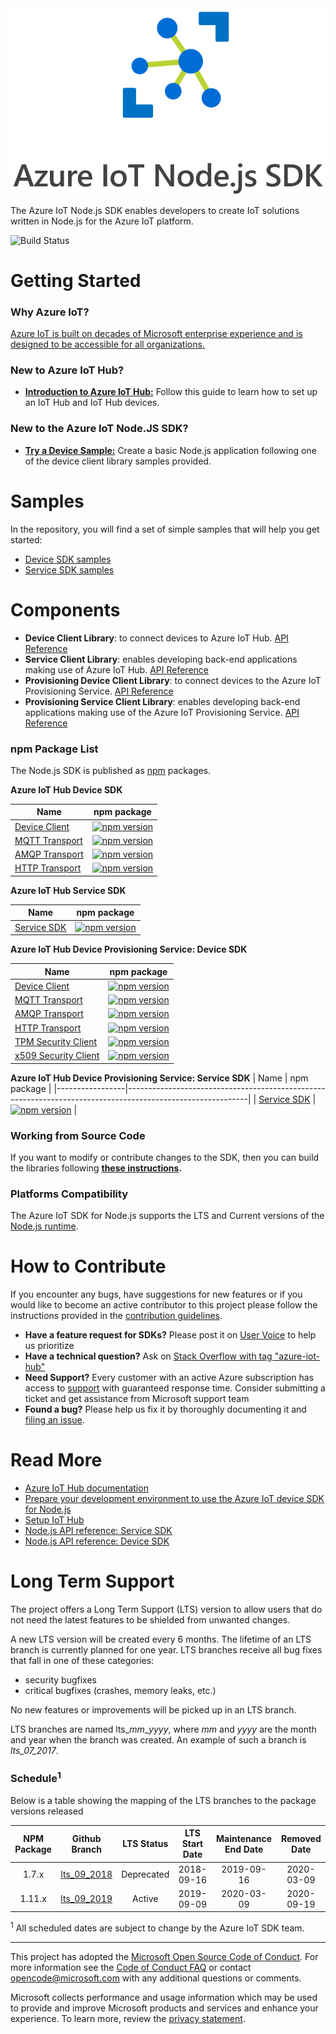 <div align="center">
  <img src="./doc/Azure IoT Hub.png">
</div>

The Azure IoT Node.js SDK enables developers to create IoT solutions written in Node.js for the Azure IoT platform.

![Build Status](https://azure-iot-sdks.visualstudio.com/azure-iot-sdks/_apis/build/status/node/node-canary)

# Getting Started

### Why Azure IoT? 

[Azure IoT is built on decades of Microsoft enterprise experience and is designed to be accessible for all organizations.][iot-dev-center]

### New to Azure IoT Hub?

- **[Introduction to Azure IoT Hub:][iot-device-ecosystem]** Follow this guide to learn how to set up an IoT Hub and IoT Hub devices. 

### New to the Azure IoT Node.JS SDK? 

- **[Try a Device Sample:](./device/samples/)** Create a basic Node.js application following one of the device client library samples provided. 


# Samples

In the repository, you will find a set of simple samples that will help you get started:
- [Device SDK samples](./device/samples/)
- [Service SDK samples](./service/samples/)


# Components

* **Device Client Library**: to connect devices to Azure IoT Hub. [API Reference][node-api-device-reference]
* **Service Client Library**: enables developing back-end applications making use of Azure IoT Hub. [API Reference][node-api-service-reference]
* **Provisioning Device Client Library**: to connect devices to the Azure IoT Provisioning Service. [API Reference][node-api-prov-device-reference]
* **Provisioning Service Client Library**: enables developing back-end applications making use of the Azure IoT Provisioning Service. [API Reference][node-api-prov-service-reference]

### npm Package List 

The Node.js SDK is published as [npm](https://npmjs.org) packages.

**Azure IoT Hub Device SDK**

| Name            | npm package                                                                                                |
|-----------------|------------------------------------------------------------------------------------------------------------|
| [Device Client](https://www.npmjs.com/package/azure-iot-device)   | [![npm version](https://badge.fury.io/js/azure-iot-device.svg)](https://badge.fury.io/js/azure-iot-device) |
|  [MQTT Transport](https://www.npmjs.com/package/azure-iot-device-mqtt) | [![npm version](https://badge.fury.io/js/azure-iot-device-mqtt.svg)](https://badge.fury.io/js/azure-iot-device-mqtt) |
|  [AMQP Transport](https://www.npmjs.com/package/azure-iot-device-amqp) | [![npm version](https://badge.fury.io/js/azure-iot-device-amqp.svg)](https://badge.fury.io/js/azure-iot-device-amqp) |
|  [HTTP Transport](https://www.npmjs.com/package/azure-iot-device-http) | [![npm version](https://badge.fury.io/js/azure-iot-device-http.svg)](https://badge.fury.io/js/azure-iot-device-http) |

**Azure IoT Hub Service SDK**

| Name            | npm package                                                                                                |
|-----------------|------------------------------------------------------------------------------------------------------------|
| [Service SDK](https://www.npmjs.com/package/azure-iothub)   | [![npm version](https://badge.fury.io/js/azure-iothub.svg)](https://badge.fury.io/js/azure-iothub) |


**Azure IoT Hub Device Provisioning Service: Device SDK**

| Name                 | npm package                                                                                                |
|----------------------|------------------------------------------------------------------------------------------------------------|
| [Device Client](https://www.npmjs.com/package/azure-iot-provisioning-device) | [![npm version](https://badge.fury.io/js/azure-iot-provisioning-device.svg)](https://badge.fury.io/js/azure-iot-provisioning-device) |
| [MQTT Transport](https://www.npmjs.com/package/azure-iot-provisioning-device-mqtt) | [![npm version](https://badge.fury.io/js/azure-iot-provisioning-device-mqtt.svg)](https://badge.fury.io/js/azure-iot-provisioning-device-mqtt)  |
|  [AMQP Transport](https://www.npmjs.com/package/azure-iot-provisioning-device-amqp) | [![npm version](https://badge.fury.io/js/azure-iot-provisioning-device-amqp.svg)](https://badge.fury.io/js/azure-iot-provisioning-device-amqp) |
|  [HTTP Transport](https://www.npmjs.com/package/azure-iot-provisioning-device-http)  | [![npm version](https://badge.fury.io/js/azure-iot-provisioning-device-http.svg)](https://badge.fury.io/js/azure-iot-provisioning-device-http) |
| [TPM Security Client](https://www.npmjs.com/package/azure-iot-security-tpm)  | [![npm version](https://badge.fury.io/js/azure-iot-security-tpm.svg)](https://badge.fury.io/js/azure-iot-security-tpm) |
| [x509 Security Client](https://www.npmjs.com/package/azure-iot-security-x509)  |  [![npm version](https://badge.fury.io/js/azure-iot-security-x509.svg)](https://badge.fury.io/js/azure-iot-security-x509) |


**Azure IoT Hub Device Provisioning Service: Service SDK**
| Name            | npm package                                                                                                |
|-----------------|------------------------------------------------------------------------------------------------------------|
| [Service SDK](https://www.npmjs.com/package/azure-iot-provisioning-service)   | [![npm version](https://badge.fury.io/js/azure-iot-provisioning-service.svg)](https://badge.fury.io/js/azure-iot-provisioning-service) |

### Working from Source Code

If you want to modify or contribute changes to the SDK, then you can build the libraries following **[these instructions](./doc/node-devbox-setup.md).**

### Platforms Compatibility

The Azure IoT SDK for Node.js supports the LTS and Current versions of the [Node.js runtime](https://nodejs.org/en/about/releases/).


# How to Contribute

If you encounter any bugs, have suggestions for new features or if you would like to become an active contributor to this project please follow the instructions provided in the [contribution guidelines](.github/CONTRIBUTING.md).
- **Have a feature request for SDKs?** Please post it on [User Voice](https://feedback.azure.com/forums/321918-azure-iot) to help us prioritize
- **Have a technical question?** Ask on [Stack Overflow with tag "azure-iot-hub"](https://stackoverflow.com/questions/tagged/azure-iot-hub)
- **Need Support?** Every customer with an active Azure subscription has access to [support](https://docs.microsoft.com/en-us/azure/azure-supportability/how-to-create-azure-support-request) with guaranteed response time.  Consider submitting a ticket and get assistance from Microsoft support team
- **Found a bug?** Please help us fix it by thoroughly documenting it and [filing an issue](https://github.com/Azure/azure-iot-sdk-node/issues/new).

# Read More

* [Azure IoT Hub documentation][iot-hub-documentation]
* [Prepare your development environment to use the Azure IoT device SDK for Node.js][devbox-setup]
* [Setup IoT Hub][setup-iothub]
* [Node.js API reference: Service SDK][node-api-service-reference]
* [Node.js API reference: Device SDK][node-api-device-reference]

# Long Term Support

The project offers a Long Term Support (LTS) version to allow users that do not need the latest features to be shielded from unwanted changes.

A new LTS version will be created every 6 months. The lifetime of an LTS branch is currently planned for one year. LTS branches receive all bug fixes that fall in one of these categories:

- security bugfixes
- critical bugfixes (crashes, memory leaks, etc.)

No new features or improvements will be picked up in an LTS branch.

LTS branches are named lts_*mm*_*yyyy*, where *mm* and *yyyy* are the month and year when the branch was created. An example of such a branch is *lts_07_2017*.

### Schedule<sup>1</sup>

Below is a table showing the mapping of the LTS branches to the package versions released

| NPM Package | Github Branch | LTS Status | LTS Start Date | Maintenance End Date | Removed Date |
| :-----------: | :-----------: | :--------: | :------------: | :------------------: | :----------: |
| 1.7.x         | [lts_09_2018](https://github.com/Azure/azure-iot-sdk-node/tree/lts_09_2018)   | Deprecated | 2018-09-16     | 2019-09-16           | 2020-03-09   |
| 1.11.x        | [lts_09_2019](https://github.com/Azure/azure-iot-sdk-node/tree/lts_09_2019)   | Active     | 2019-09-09     | 2020-03-09           | 2020-09-19   |

<sup>1</sup> All scheduled dates are subject to change by the Azure IoT SDK team.

---
This project has adopted the [Microsoft Open Source Code of Conduct](https://opensource.microsoft.com/codeofconduct/). For more information see the [Code of Conduct FAQ](https://opensource.microsoft.com/codeofconduct/faq/) or contact [opencode@microsoft.com](mailto:opencode@microsoft.com) with any additional questions or comments.

Microsoft collects performance and usage information which may be used to provide and improve Microsoft products and services and enhance your experience.  To learn more, review the [privacy statement](https://go.microsoft.com/fwlink/?LinkId=521839&clcid=0x409).


[iot-device-ecosystem]: https://github.com/Azure/azure-iot-device-ecosystem/blob/master/setup_iothub.md
[iot-dev-center]: http://azure.com/iotdev
[iot-hub-documentation]: https://docs.microsoft.com/en-us/azure/iot-hub/
[azure-iot-sdks]: http://github.com/azure/azure-iot-sdks
[node-api-service-reference]: https://docs.microsoft.com/en-us/javascript/api/azure-iothub/
[node-api-device-reference]: https://docs.microsoft.com/en-us/javascript/api/azure-iot-device/
[node-api-prov-service-reference]: https://docs.microsoft.com/en-us/javascript/api/azure-iot-provisioning-service
[node-api-prov-device-reference]: https://docs.microsoft.com/en-us/javascript/api/azure-iot-provisioning-device/
[devbox-setup]: doc/node-devbox-setup.md
[setup-iothub]: https://aka.ms/howtocreateazureiothub
